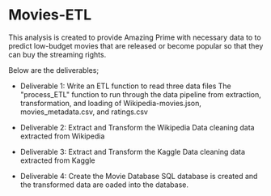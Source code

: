 # Movies-ETL
This analysis is created to provide Amazing Prime with necessary data to to predict low-budget movies that are released or become popular so that they can buy the streaming rights.

Below are the deliverables;

- Deliverable 1: Write an ETL function to read three data files 
  The "process_ETL" function to run through the data pipeline from extraction, transformation, and loading of Wikipedia-movies.json, movies_metadata.csv, and ratings.csv

- Deliverable 2: Extract and Transform the Wikipedia Data
  cleaning data extracted from Wikipedia
  
- Deliverable 3: Extract and Transform the Kaggle Data
  cleaning data extracted from Kaggle
  
- Deliverable 4: Create the Movie Database
  SQL database is created and the transformed data are oaded into the database.
